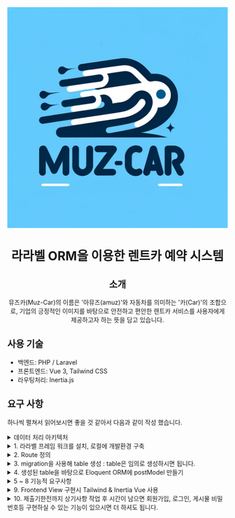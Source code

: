 <div align="center">
<img src="/resources/images/muz-car.jpg">

# 라라벨 ORM을 이용한 렌트카 예약 시스템

## 소개
뮤즈카(Muz-Car)의 이름은 '아뮤즈(amuz)'와 자동차를 의미하는 '카(Car)'의 조합으로, 기업의 긍정적인 이미지를 바탕으로 안전하고 편안한 렌트카 서비스를 사용자에게 제공하고자 하는 뜻을 담고 있습니다.

</div>

## 사용 기술

- 백엔드: PHP / Laravel
- 프론트엔드: Vue 3, Tailwind CSS
- 라우팅처리: Inertia.js

## 요구 사항
하나씩 펼쳐서 읽어보시면 좋을 것 같아서 다음과 같이 작성 했습니다.
<details>
<summary>데이터 처리 아키텍처</summary>

"렌트카" 도메인에 대한 과제를 맡으면서, 전체적인 시스템 설계와 구조에 대해 깊이 고민했습니다.<br>
특히, 코드의 유지보수성과 확장성을 향상시키는 방법과, 비즈니스 로직을 효율적으로 처리하는 방법에 중점을 두었습니다.<br>
이 과정에서 결제 시스템과 같은 외부 서비스와의 원활한 통신을 위해 Facade 패턴을 도입하기로 결정했습니다.<br>
시스템의 전체적인 데이터 처리 과정은 다음과 같습니다:
1. Request: 사용자로부터 받은 JSON 형식의 데이터를 시스템이 첫 단계로 받습니다.
2. Controller: 들어온 요청을 받아 초기 유효성 검사를 수행합니다. 이 과정에서 요청 데이터의 형식이 올바른지, 필요한 정보가 모두 포함되어 있는지 등을 검사합니다.
3. Facade: 해당 계층은 다양한 비즈니스 로직과 외부 서비스 통신을 캡슐화하고자 추가했습니다.
4. Service: 실제 비즈니스 로직이 처리되는 계층입니다. 사용자의 요청에 따른 로직을 실행하여, 필요한 작업을 수행하고 결과를 생성합니다.
5. Model: 데이터베이스와의 상호작용을 담당하는 계층입니다. 데이터의 저장, 조회, 수정, 삭제 등 데이터베이스와 관련된 모든 작업을 처리합니다.

</details>

<details>
<summary>1. 라라벨 프레임 워크를 설치, 로컬에 개발환경 구축</summary>
- PHP 8.0.2 / Laravel 9.19 설치 완료 및 개발환경 구축 완료
</details>

<details>
<summary>2. Route 정의</summary>

* Front-End<br>
- / : 등록된 차량 리스트 페이지 제공 -> Inertia::render('list'); 사용<br>
- /create : 차량 등록 페이지 제공 -> Inertia::render('create'); 사용<br>
- /show/{id} : 차량별 예약 정보 확인 페이지 제공 -> Inertia::render('show'); 사용<br>
- /reservation : 차량 예약 페이지 제공 -> Inertia::render('reservation'); 사용<br>
- 프론트엔드는 Inertia.js를 활용하여 라우팅 요청에 따라 페이지를 동적으로 렌더링합니다. 페이지 로딩 전에는 fetch API를 통해 백엔드 서버로부터 필요한 데이터를 요청하고, 응답 받은 데이터를 기반으로 사용자에게 최종 페이지를 제공합니다. <br>
<br>

* Back-End<br>
- /create(POST) : 차량 등록을 하기 위한 API<br>
- /list(GET) : 차량 목록을 불러오기 위한 API<br>
- /info(POST) : 차량 상세 정보를 불러오기 위한 API<br>
- /reservation(POST) : 예약 등록을 하기 위한 API<br>
- /reservation/intro(POST) : 예약 등록 전, 사용자가 입력한 예약 정보에 대한 최종 정보를 보여주며, 예약 가능 여부를 판단하기 위한 API<br>
- /show(GET) : 등록된 예약 정보를 불러오기 위한 API<br>
- /show(POST) : 예약 상세 정보를 불러오기 위한 API<br>
</details>

<details>
<summary>3. migration을 사용해 table 생성 : table은 임의로 생성하시면 됩니다.</summary>

* [migration](/introduce/migrations.php)

<img src="/introduce/erd.png">

</details>

<details>
<summary>4. 생성된 table을 바탕으로 Eloquent ORM에 postModel 만들기</summary>

* [차량 모델](/app/Models/Car/Model/CarModel.php)
* [차량 상세정보 모델](/app/Models/Car/Model/CarDetailModel.php)
* [예약 모델](/app/Models/Reservation/Model/ReservationModel.php)

</details>

<details>
<summary>5 ~ 8 기능적 요구사항</summary>
5. create route에서 차량을 등록할 수 있도록 처리<br>
6. list route 에서 create된 차량 List 및 예약 가능 여부를 볼 수 있도록 처리<br>
7. list route의 차량을 클릭하면 show route로 이동하며 해당 차량의 예약 정보 확인<br>
8. show route에서 "예약" 버튼 클릭하면 reservation route로 이동 하여 예약 할 수 있도록 처리<br>
- 예약 시작일/시간, 종료일/시간 설정<br>
- 중복 예약이 안되어야 함. 중복을 막는 시점은 예약시 날짜를 선택하는 단계에서 dim 처리<br>
해당 요구사항은 구현하는 API 예시를 작성했습니다.<br>

* [API 문서](/API.md)

</details>

<details>
<summary>9. Frontend View 구현시 Tailwind & Inertia Vue 사용</summary>

<details>
<summary>차량등록</summary>
<img src="/introduce/create-1.png">
<img src="/introduce/create-2.png">
<img src="/introduce/create-3.png">
<img src="/introduce/create-4.png">
</details>

<details>
<summary>차량목록</summary>
<img src="/introduce/list-1.png">
<img src="/introduce/list-2.png">
</details>

<details>
<summary>예약하기</summary>
<img src="/introduce/reservation-1.png">
<img src="/introduce/reservation-2.png">
<img src="/introduce/reservation-3.png">
<img src="/introduce/reservation-4.png">
</details>

<details>
<summary>예약목록</summary>
<img src="/introduce/show-1.png">
<img src="/introduce/show-2.png">
</details>

</details>

<details>
<summary>10. 제출기한전까지 상기사항 작업 후 시간이 남으면 회원가입, 로그인, 게시물 비밀번호등 구현하실 수 있는 기능이 있으시면 더 하셔도 됩니다.</summary>
회원 관리 기능을 추가하는 것은 서비스의 가치를 높일 수 있는 좋은 방법이라고 생각합니다.<br>
그러나 제가 집중한 것은 우선 주어진 요구사항을 충실히 만족시키는 것이었습니다.<br>
이 과정에서 시스템의 유연성과 확장성을 최대한 끌어올리려 노력했고, 사용자 경험을 향상시키기 위해 제공된 라우팅 정보를 기반으로 한 친화적이고 유연한 모달창 사용에 주안점을 두었습니다.<br>
만약 시간이 허락한다면, 회원가입, 로그인, 게시물 관리 등 추가적인 기능을 구현하여 서비스의 완성도를 더욱 높이고자 합니다.
</details>















